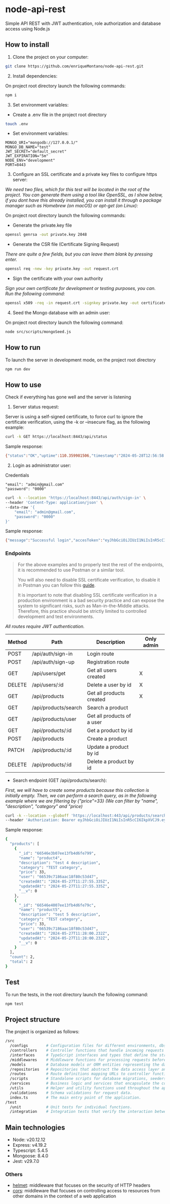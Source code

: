 # node-api-rest

Simple API REST with JWT authentication, role authorization and database access using Node.js

## How to install

1. Clone the project on your computer:

```bash
git clone https://github.com/enriqueMontano/node-api-rest.git
```

2. Install dependencies:

On project root directory launch the following commands:
```bash
npm i
```


3. Set environment variables:

- Create a .env file in the project root directory

```bash
touch .env
```

- Set environment variables:

```
MONGO_URI="mongodb://127.0.0.1/"
MONGO_DB_NAME="test"
JWT_SECRET="default_secret"
JWT_EXPIRATION="5m"
NODE_ENV="development"
PORT=8443
```

3. Configure an SSL certificate and a private key files to configure https server:

_We need two files, which for this test will be located in the root of the project.
You can generate them using a tool like OpenSSL, as I show below, if you dont have this already installed, you can install it through a package manager such as Homebrew (on macOS) or apt-get (on Linux):_

On project root directory launch the following commands:

- Generate the private.key file

```bash
openssl genrsa -out private.key 2048
```

- Generate the CSR file (Certificate Signing Request)

_There are quite a few fields, but you can leave them blank by pressing enter._

```bash
openssl req -new -key private.key -out request.crt
```

- Sign the certificate with your own authority

_Sign your own certificate for development or testing purposes, you can. Run the following command:_

```bash
openssl x509 -req -in request.crt -signkey private.key -out certificate.crt
```

4. Seed the Mongo database with an admin user:

On project root directory launch the following command:

```bash
node src/scripts/mongoSeed.js
```

## How to run

To launch the server in development mode, on the project root directory

```bash
npm run dev
```

## How to use

Check if everything has gone well and the server is listening

1. Server status request:

Server is using a self-signed certificate, to force curl to ignore the certificate verification, using the -k or –insecure flag, as the following example:

```bash
curl -k GET https://localhost:8443/api/status
```

Sample response:
```bash
{"status":"OK","uptime":110.359981506,"timestamp":"2024-05-28T12:56:58.651Z"}
```

2. Login as administrator user:

Credentials
```
"email": "admin@gmail.com"
"password": "0000"
```

```bash
curl -k --location 'https://localhost:8443/api/auth/sign-in' \
--header 'Content-Type: application/json' \
--data-raw '{
    "email": "admin@gmail.com",
    "password": "0000"
}'
```

Sample response:
```bash
{"message":"Successful login","accesToken":"eyJhbGciOiJIUzI1NiIsInR5cCI6IkpXVCJ9.eyJ1c2VySWQiOiI2NjU0OGM5MjMxMGMwOWM2YmYzZGM5OGUiLCJpYXQiOjE3MTY5MDE2MTAsImV4cCI6MTcxNjkwNTIxMH0.VmYZ5pxQBwCHvhlwTxoco1yl0iF-bzvCYfu8d5DplZA"}
```

### Endpoints

>For the above examples and to properly test the rest of the endpoints, it is recommended to use Postman or a similar tool.
>
>You will also need to disable SSL certificate verification, to disable it in Postman you can follow this [guide](https://learning.>postman.com/docs/sending-requests/authorization/certificates/#troubleshooting-certificate-errors).
>
>It is important to note that disabling SSL certificate verification in a production environment is a bad security practice and can expose the system to significant risks, such as Man-in-the-Middle attacks. Therefore, this practice should be strictly limited to controlled development and test environments. 


_All routes require JWT authentication._

| Method | Path                 | Description                | Only admin |
|--------|----------------------|----------------------------|------------|
| POST   | /api/auth/sign-in    | Login route                |            |
| POST   | /api/auth/sign-up    | Registration route         |            |
| GET    | /api/users/get       | Get all users created      | X          |
| DELETE | /api/users/:id       | Delete a user by id        | X          |
| GET    | /api/products        | Get all products created   | X          |
| GET    | /api/products/search | Search a product           |            |
| GET    | /api/products/user   | Get all products of a user |            |
| GET    | /api/products/:id    | Get a product by id        |            |
| POST   | /api/products        | Create a product           |            |
| PATCH  | /api/products/:id    | Update a product by id     |            |
| DELETE | /api/products/:id    | Delete a product by id     |            |

- Search endpoint (GET /api/products/search):

_First, we will have to create some products because this collection is initially empty. Then, we can perform a search query, as in the following example where we are filtering by {"price"=33}_
_(We can filter by "name", "description", "category" and "price)_


```bash
curl -k --location --globoff 'https://localhost:443/api/products/search?filters={%22price%22%3A33}' \                                   
--header 'Authorization: Bearer eyJhbGciOiJIUzI1NiIsInR5cCI6IkpXVCJ9.eyJ1c2VySWQiOiI2NjU0OGM5MjMxMGMwOWM2YmYzZGM5OGUiLCJpYXQiOjE3MTY5MDM1MTMsImV4cCI6MTcxNjkwNzExM30.L5icpzPilIeUlk2jDRIZCvOWL_GLPNlrAAtCZSJnODk'
```

Sample response:
```bash
{
  "products": [
    {
      "_id": "66546e3b07ee13fb4d6fe799",
      "name": "product4",
      "description": "test 4 description",
      "category": "TEST category",
      "price": 33,
      "user": "66539c7186aac18f80c53d47",
      "createdAt": "2024-05-27T11:27:55.335Z",
      "updatedAt": "2024-05-27T11:27:55.335Z",
      "__v": 0
    },
    {
      "_id": "66546e4007ee13fb4d6fe79c",
      "name": "product5",
      "description": "test 5 description",
      "category": "TEST category",
      "price": 33,
      "user": "66539c7186aac18f80c53d47",
      "createdAt": "2024-05-27T11:28:00.232Z",
      "updatedAt": "2024-05-27T11:28:00.232Z",
      "__v": 0
    }
  ],
  "count": 2,
  "total": 2
}
```

## Test

To run the tests, in the root directory launch the following command:

```bash
npm test
```

## Project structure

The project is organized as follows:

```bash
/src
  /configs        # Configuration files for different environments, dbs configurations, and other settings.
  /controllers    # Controller functions that handle incoming requests and return responses.
  /interfaces     # TypeScript interfaces and types that define the structure of data used throughout the application.
  /middlewares    # Middleware functions for processing requests before they reach the controllers (e.g., authentication, logging).
  /models         # Database models or ORM entities representing the data schema.
  /repositories   # Repositories that abstract the data access layer and provide methods to interact with the data source.
  /routes         # Route definitions mapping URLs to controller functions.
  /scripts        # Standalone scripts for database migrations, seeders, or other maintenance tasks.
  /services       # Business logic and services that encapsulate the core functionality of the application.
  /utils          # Helper and utility functions used throughout the application.
  /validations    # Schema validations for request data.
  index.ts        # The main entry point of the application.
/test
  /unit           # Unit tests for individual functions.
  /integration    # Integration tests that verify the interaction between different parts of the application.
```

## Main technologies

- Node: v20.12.12
- Express: v4.19.2
- Typescript: 5.4.5
- Mongoose: 8.4.0
- Jest: v29.7.0

### Others

- [helmet](https://github.com/helmetjs/helmet): middleware that focuses on the security of HTTP headers
- [cors](https://github.com/expressjs/cors): middleware that focuses on controlling access to resources from other domains in the context of a web application


